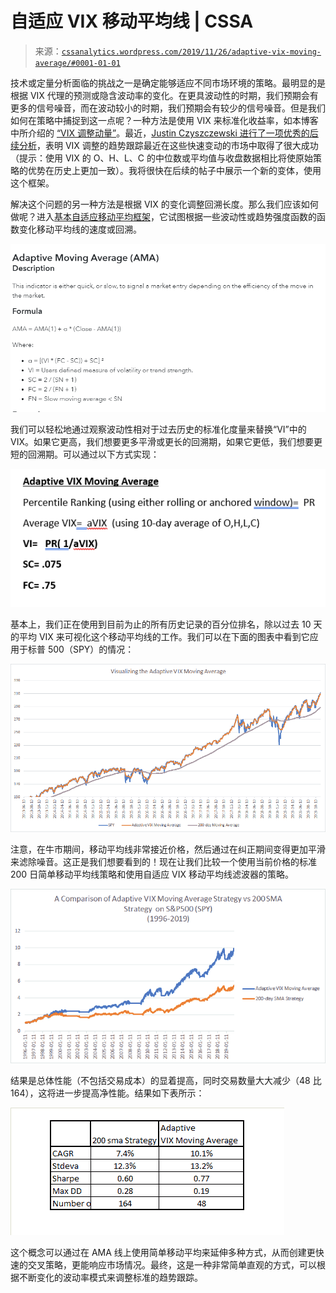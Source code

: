 <!--yml

类别：未分类

日期：2024-05-12 17:39:32

-->

# 自适应 VIX 移动平均线 | CSSA

> 来源：[`cssanalytics.wordpress.com/2019/11/26/adaptive-vix-moving-average/#0001-01-01`](https://cssanalytics.wordpress.com/2019/11/26/adaptive-vix-moving-average/#0001-01-01)

技术或定量分析面临的挑战之一是确定能够适应不同市场环境的策略。最明显的是根据 VIX 代理的预测或隐含波动率的变化。在更具波动性的时期，我们预期会有更多的信号噪音，而在波动较小的时期，我们预期会有较少的信号噪音。但是我们如何在策略中捕捉到这一点呢？一种方法是使用 VIX 来标准化收益率，如本博客中所介绍的 [“VIX 调整动量”](https://cssanalytics.wordpress.com/2014/07/29/vix-adjusted-momentum/)。最近，[Justin Czyszczewski 进行了一项优秀的后续分析](https://justinczyszczewski.com/vix-and-trend-following/)，表明 VIX 调整的趋势跟踪最近在这些快速变动的市场中取得了很大成功（提示：使用 VIX 的 O、H、L、C 的中位数或平均值与收盘数据相比将使原始策略的优势在历史上更加一致）。我将很快在后续的帖子中展示一个新的变体，使用这个框架。

解决这个问题的另一种方法是根据 VIX 的变化调整回溯长度。那么我们应该如何做呢？进入[基本自适应移动平均框架](https://www.tradingtechnologies.com/xtrader-help/x-study/technical-indicator-definitions/adaptive-moving-average-ama/)，它试图根据一些波动性或趋势强度函数的函数变化移动平均线的速度或回溯。

![](img/0b4ea60d704fcfe7d39b9754c7cc013e.png)

我们可以轻松地通过观察波动性相对于过去历史的标准化度量来替换“VI”中的 VIX。如果它更高，我们想要更多平滑或更长的回溯期，如果它更低，我们想要更短的回溯期。可以通过以下方式实现：

![](img/b09056cb61d7be86aa5361cd59c655e0.png)

基本上，我们正在使用到目前为止的所有历史记录的百分位排名，除以过去 10 天的平均 VIX 来可视化这个移动平均线的工作。我们可以在下面的图表中看到它应用于标普 500（SPY）的情况：

![](img/713fbde001b9c3dd9af701961848b4b1.png)

注意，在牛市期间，移动平均线非常接近价格，然后通过在纠正期间变得更加平滑来滤除噪音。这正是我们想要看到的！现在让我们比较一个使用当前价格的标准 200 日简单移动平均线策略和使用自适应 VIX 移动平均线滤波器的策略。

![](img/e7cc2193fc5ab6f542aec9936d4ae607.png)

结果是总体性能（不包括交易成本）的显着提高，同时交易数量大大减少（48 比 164），这将进一步提高净性能。结果如下表所示：

![](img/4f1061b5764c8efcfd129ce3991f80f9.png)

这个概念可以通过在 AMA 线上使用简单移动平均来延伸多种方式，从而创建更快速的交叉策略，更能响应市场情况。最终，这是一种非常简单直观的方式，可以根据不断变化的波动率模式来调整标准的趋势跟踪。
